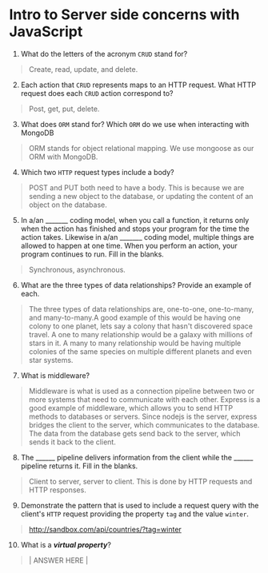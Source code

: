 # Intro to Server side concerns with JavaScript
01. What do the letters of the acronym `CRUD` stand for?

  > Create, read, update, and delete.

02. Each action that `CRUD` represents maps to an HTTP request. What HTTP request does each `CRUD` action correspond to?

  > Post, get, put, delete.

03. What does `ORM` stand for? Which `ORM` do we use when interacting with MongoDB

  > ORM stands for object relational mapping. We use mongoose as our ORM with MongoDB.

04. Which two `HTTP` request types include a body?

  > POST and PUT both need to have a body. This is because we are sending a new object to the database, or updating the content of an object on the database.

05. In a/an _______ coding model, when you call a function, it returns only when the action has finished and stops your program for the time the action takes. Likewise in a/an _______ coding model, multiple things are allowed to happen at one time. When you perform an action, your program continues to run.  Fill in the blanks.

  > Synchronous, asynchronous.

06. What are the three types of data relationships? Provide an example of each.

  > The three types of data relationships are, one-to-one, one-to-many, and many-to-many.A good example of this would be having one colony to one planet, lets say a colony that hasn't discovered space travel. A one to many relationship would be a galaxy with millions of stars in it. A many to many relationship would be having multiple colonies of the same species on multiple different planets and even star systems.

07. What is middleware?

  > Middleware is what is used as a connection pipeline between two or more systems that need to communicate with each other. Express is a good example of middleware, which allows you to send HTTP methods to databases or servers. Since nodejs is the server, express bridges the client to the server, which communicates to the database. The data from the database gets send back to the server, which sends it back to the client.

08. The ______ pipeline delivers information from the client while the ______ pipeline returns it. Fill in the blanks. 

  > Client to server, server to client. This is done by HTTP requests and HTTP responses.

09. Demonstrate the pattern that is used to include a request query with the client's `HTTP` request providing the property `tag` and the value `winter`.

  > http://sandbox.com/api/countries/?tag=winter

10. What is a ***virtual property***?

  > | ANSWER HERE |
